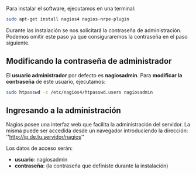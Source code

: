 Para instalar el software, ejecutamos en una terminal: 

```bash
sudo apt-get install nagios4 nagios-nrpe-plugin
```

Durante las instalación se nos solicitará la contraseña de administración. Podemos omitir este paso ya que consiguraremos la contraseña en el paso siguiente. 



## Modificando la contraseña de administrador 

El **usuario administrador** por defecto es **nagiosadmin**. Para **modificar la contraseña** de este usuario, ejecutamos:

```bash
sudo htpasswd -c /etc/nagios4/htpasswd.users nagiosadmin
```

## Ingresando a la administración

Nagios posee una interfaz web que facilita la administración del servidor. La misma puede ser accedida desde un navegador introduciendo la dirección: ''http://ip.de.tu.servidor/nagios''

Los datos de acceso serán:

  * **usuario**: nagiosadmin
  * **contraseña**: (la contraseña que definiste durante la instalación)